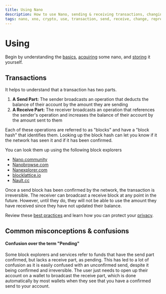 ```yaml
---
title: Using Nano
description: How to use Nano, sending & receiving transactions, changing representatives
tags: nano, xno, crypto, use, transaction, send, receive, change, representative
---
```


# Using

Begin by understanding the [basics](/getting-started-users/basics), [acquiring](/getting-started-users/acquiring) some nano, and [storing](/getting-started-users/storing/basics) it yourself.

## Transactions

It helps to understand that a transaction has two parts.

1. **A Send Part:** The sender broadcasts an operation that deducts the balance of their account by the amount they are sending
2. **A Receive Part:** The receiver broadcasts an operation that references the sender's operation and increases the balance of their account by the amount sent to them

Each of these operations are referred to as "blocks" and have a "block hash" that identifies them. Looking up the block hash can let you know if it the network has seen it and if it has been confirmed.

You can look them up using the following block explorers

- <a href="https://nano.community" target="_blank">Nano.community</a>
- <a href="https://nanobrowse.com/" target="_blank">Nanobrowse.com</a>
- <a href="https://nanexplorer.com/nano" target="_blank">Nanexplorer.com</a>
- <a href="https://blocklattice.io/" target="_blank">blocklattice.io</a>
- <a href="https://nault.cc/" target="_blank">Nault.cc</a>

Once a send block has been confirmed by the network, the transaction is irreversible. The receiver can broadcast a receive block at any point in the future. However, until they do, they will not be able to use the amount they have received since they have not updated their balance.

Review these [best practices](/getting-started-users/best-practices) and learn how you can protect your [privacy](/getting-started-users/privacy).

## Common misconceptions & confusions

#### Confusion over the term "Pending"

Some block explorers and services refer to funds that have the send part confirmed, but lacks a receive part, as pending. This has led to a lot of confusion as it is easily confused with an unconfirmed send, despite it being confirmed and irreversible. The user just needs to open up their account on a wallet to broadcast the receive part, which is done automatically by most wallets when they see that you have a confirmed send to your account.
